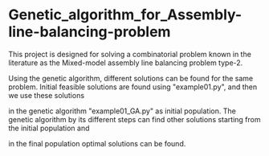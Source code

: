 # Genetic_algorithm_for_Assembly-line-balancing-problem

This project is designed for solving a combinatorial problem known in the literature as the Mixed-model assembly line balancing problem type-2. 

Using the genetic algorithm, different solutions can be found for the same problem. Initial feasible solutions are found using "example01.py", and then we use these solutions

in the genetic algorithm "example01_GA.py" as initial population. The genetic algorithm by its different steps can find other solutions starting from the initial population and 

in the final population optimal solutions can be found. 
